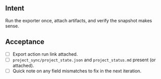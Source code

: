 <!--
title: test4-chore: Phase 1A — perform first manual export
labels: ["test","chore","CI/CD-phase:phase-1a"]
uid: test4-ci-cd-phase1a-first-export
parent_uid: test4-ci-cd-phase1a-epic

# Project field mappings (exact names from our Project policy):
project: "test"
-->

## Intent

Run the exporter once, attach artifacts, and verify the snapshot makes sense.

## Acceptance

- [ ] Export action run link attached.
- [ ] `project_sync/project_state.json` and `project_status.md` present (or attached).
- [ ] Quick note on any field mismatches to fix in the next iteration.

